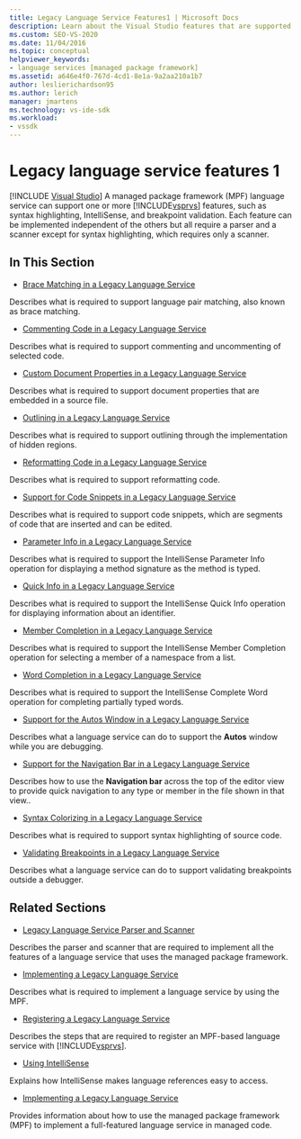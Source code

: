```yaml
---
title: Legacy Language Service Features1 | Microsoft Docs
description: Learn about the Visual Studio features that are supported in a managed package framework (MPF) language service.
ms.custom: SEO-VS-2020 
ms.date: 11/04/2016
ms.topic: conceptual
helpviewer_keywords:
- language services [managed package framework]
ms.assetid: a646e4f0-767d-4cd1-8e1a-9a2aa210a1b7
author: leslierichardson95
ms.author: lerich
manager: jmartens
ms.technology: vs-ide-sdk
ms.workload:
- vssdk
---
```

# Legacy language service features 1

 [!INCLUDE [Visual Studio](~/includes/applies-to-version/vs-not-mac.md)]
A managed package framework (MPF) language service can support one or more [!INCLUDE[vsprvs](../../code-quality/includes/vsprvs_md.md)] features, such as syntax highlighting, IntelliSense, and breakpoint validation. Each feature can be implemented independent of the others but all require a parser and a scanner except for syntax highlighting, which requires only a scanner.

## In This Section
- [Brace Matching in a Legacy Language Service](../../extensibility/internals/brace-matching-in-a-legacy-language-service.md)

 Describes what is required to support language pair matching, also known as brace matching.

- [Commenting Code in a Legacy Language Service](../../extensibility/internals/commenting-code-in-a-legacy-language-service.md)

 Describes what is required to support commenting and uncommenting of selected code.

- [Custom Document Properties in a Legacy Language Service](../../extensibility/internals/custom-document-properties-in-a-legacy-language-service.md)

 Describes what is required to support document properties that are embedded in a source file.

- [Outlining in a Legacy Language Service](../../extensibility/internals/outlining-in-a-legacy-language-service.md)

 Describes what is required to support outlining through the implementation of hidden regions.

- [Reformatting Code in a Legacy Language Service](../../extensibility/internals/reformatting-code-in-a-legacy-language-service.md)

 Describes what is required to support reformatting code.

- [Support for Code Snippets in a Legacy Language Service](../../extensibility/internals/support-for-code-snippets-in-a-legacy-language-service.md)

 Describes what is required to support code snippets, which are segments of code that are inserted and can be edited.

- [Parameter Info in a Legacy Language Service](../../extensibility/internals/parameter-info-in-a-legacy-language-service2.md)

 Describes what is required to support the IntelliSense Parameter Info operation for displaying a method signature as the method is typed.

- [Quick Info in a Legacy Language Service](../../extensibility/internals/quick-info-in-a-legacy-language-service.md)

 Describes what is required to support the IntelliSense Quick Info operation for displaying information about an identifier.

- [Member Completion in a Legacy Language Service](../../extensibility/internals/member-completion-in-a-legacy-language-service.md)

 Describes what is required to support the IntelliSense Member Completion operation for selecting a member of a namespace from a list.

- [Word Completion in a Legacy Language Service](../../extensibility/internals/word-completion-in-a-legacy-language-service.md)

 Describes what is required to support the IntelliSense Complete Word operation for completing partially typed words.

- [Support for the Autos Window in a Legacy Language Service](../../extensibility/internals/support-for-the-autos-window-in-a-legacy-language-service.md)

 Describes what a language service can do to support the **Autos** window while you are debugging.

- [Support for the Navigation Bar in a Legacy Language Service](../../extensibility/internals/support-for-the-navigation-bar-in-a-legacy-language-service.md)

 Describes how to use the **Navigation bar** across the top of the editor view to provide quick navigation to any type or member in the file shown in that view..

- [Syntax Colorizing in a Legacy Language Service](../../extensibility/internals/syntax-colorizing-in-a-legacy-language-service.md)

 Describes what is required to support syntax highlighting of source code.

- [Validating Breakpoints in a Legacy Language Service](../../extensibility/internals/validating-breakpoints-in-a-legacy-language-service.md)

 Describes what a language service can do to support validating breakpoints outside a debugger.

## Related Sections
- [Legacy Language Service Parser and Scanner](../../extensibility/internals/legacy-language-service-parser-and-scanner.md)

 Describes the parser and scanner that are required to implement all the features of a language service that uses the managed package framework.

- [Implementing a Legacy Language Service](../../extensibility/internals/implementing-a-legacy-language-service2.md)

 Describes what is required to implement a language service by using the MPF.

- [Registering a Legacy Language Service](../../extensibility/internals/registering-a-legacy-language-service1.md)

 Describes the steps that are required to register an MPF-based language service with [!INCLUDE[vsprvs](../../code-quality/includes/vsprvs_md.md)].

- [Using IntelliSense](../../ide/using-intellisense.md)

 Explains how IntelliSense makes language references easy to access.

- [Implementing a Legacy Language Service](../../extensibility/internals/implementing-a-legacy-language-service1.md)

 Provides information about how to use the managed package framework (MPF) to implement a full-featured language service in managed code.
